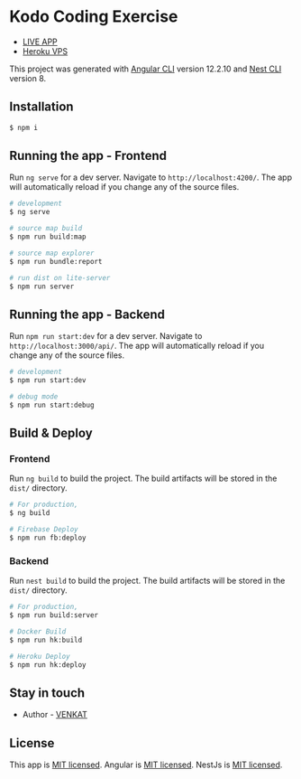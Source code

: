 # Kodo Coding Exercise

- [LIVE APP](kodo.itzvenkat.in/home)
- [Heroku VPS](https://kodo-exercise-api.herokuapp.com/api/)

This project was generated with [Angular CLI](https://github.com/angular/angular-cli) version 12.2.10 and [Nest CLI](https://docs.nestjs.com/cli/overview) version 8.

## Installation

```bash
$ npm i
```

## Running the app - Frontend

Run `ng serve` for a dev server. Navigate to `http://localhost:4200/`. The app will automatically reload if you change any of the source files.

```bash
# development
$ ng serve

# source map build
$ npm run build:map

# source map explorer
$ npm run bundle:report

# run dist on lite-server
$ npm run server
```

## Running the app - Backend

Run `npm run start:dev` for a dev server. Navigate to `http://localhost:3000/api/`. The app will automatically reload if you change any of the source files.

```bash
# development
$ npm run start:dev

# debug mode
$ npm run start:debug
```

## Build & Deploy

### Frontend

Run `ng build` to build the project. The build artifacts will be stored in the `dist/` directory.

```bash
# For production,
$ ng build

# Firebase Deploy
$ npm run fb:deploy
```

### Backend

Run `nest build` to build the project. The build artifacts will be stored in the `dist/` directory.

```bash
# For production,
$ npm run build:server

# Docker Build
$ npm run hk:build

# Heroku Deploy
$ npm run hk:deploy
```

## Stay in touch

- Author - [VENKAT](https://www.linkedin.com/in/itzvenkat)

## License

  This app is [MIT licensed](https://github.com/itzvenkat/kodo-exercise/blob/main/LICENSE).
  Angular is [MIT licensed](https://angular.io/license).
  NestJs is [MIT licensed](https://github.com/nestjs/nest/blob/master/LICENSE).